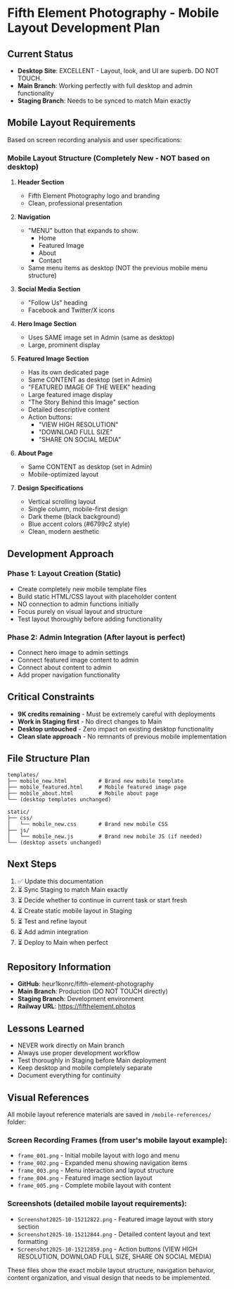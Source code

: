 # Fifth Element Photography - Mobile Layout Development Plan

## Current Status
- **Desktop Site**: EXCELLENT - Layout, look, and UI are superb. DO NOT TOUCH.
- **Main Branch**: Working perfectly with full desktop and admin functionality
- **Staging Branch**: Needs to be synced to match Main exactly

## Mobile Layout Requirements
Based on screen recording analysis and user specifications:

### Mobile Layout Structure (Completely New - NOT based on desktop)
1. **Header Section**
   - Fifth Element Photography logo and branding
   - Clean, professional presentation

2. **Navigation**
   - "MENU" button that expands to show:
     - Home
     - Featured Image  
     - About
     - Contact
   - Same menu items as desktop (NOT the previous mobile menu structure)

3. **Social Media Section**
   - "Follow Us" heading
   - Facebook and Twitter/X icons

4. **Hero Image Section**
   - Uses SAME image set in Admin (same as desktop)
   - Large, prominent display

5. **Featured Image Section**
   - Has its own dedicated page
   - Same CONTENT as desktop (set in Admin)
   - "FEATURED IMAGE OF THE WEEK" heading
   - Large featured image display
   - "The Story Behind this Image" section
   - Detailed descriptive content
   - Action buttons:
     - "VIEW HIGH RESOLUTION"
     - "DOWNLOAD FULL SIZE" 
     - "SHARE ON SOCIAL MEDIA"

6. **About Page**
   - Same CONTENT as desktop (set in Admin)
   - Mobile-optimized layout

7. **Design Specifications**
   - Vertical scrolling layout
   - Single column, mobile-first design
   - Dark theme (black background)
   - Blue accent colors (#6799c2 style)
   - Clean, modern aesthetic

## Development Approach

### Phase 1: Layout Creation (Static)
- Create completely new mobile template files
- Build static HTML/CSS layout with placeholder content
- NO connection to admin functions initially
- Focus purely on visual layout and structure
- Test layout thoroughly before adding functionality

### Phase 2: Admin Integration (After layout is perfect)
- Connect hero image to admin settings
- Connect featured image content to admin
- Connect about content to admin
- Add proper navigation functionality

## Critical Constraints
- **9K credits remaining** - Must be extremely careful with deployments
- **Work in Staging first** - No direct changes to Main
- **Desktop untouched** - Zero impact on existing desktop functionality
- **Clean slate approach** - No remnants of previous mobile implementation

## File Structure Plan
```
templates/
├── mobile_new.html          # Brand new mobile template
├── mobile_featured.html     # Mobile featured image page
├── mobile_about.html        # Mobile about page
└── (desktop templates unchanged)

static/
├── css/
│   └── mobile_new.css       # Brand new mobile CSS
├── js/
│   └── mobile_new.js        # Brand new mobile JS (if needed)
└── (desktop assets unchanged)
```

## Next Steps
1. ✅ Update this documentation
2. ⏳ Sync Staging to match Main exactly
3. ⏳ Decide whether to continue in current task or start fresh
4. ⏳ Create static mobile layout in Staging
5. ⏳ Test and refine layout
6. ⏳ Add admin integration
7. ⏳ Deploy to Main when perfect

## Repository Information
- **GitHub**: heur1konrc/fifth-element-photography
- **Main Branch**: Production (DO NOT TOUCH directly)
- **Staging Branch**: Development environment
- **Railway URL**: https://fifthelement.photos

## Lessons Learned
- NEVER work directly on Main branch
- Always use proper development workflow
- Test thoroughly in Staging before Main deployment
- Keep desktop and mobile completely separate
- Document everything for continuity


## Visual References
All mobile layout reference materials are saved in `/mobile-references/` folder:

### Screen Recording Frames (from user's mobile layout example):
- `frame_001.png` - Initial mobile layout with logo and menu
- `frame_002.png` - Expanded menu showing navigation items
- `frame_003.png` - Menu interaction and layout structure
- `frame_004.png` - Featured image section layout
- `frame_005.png` - Complete mobile layout with content

### Screenshots (detailed mobile layout requirements):
- `Screenshot2025-10-15212822.png` - Featured image layout with story section
- `Screenshot2025-10-15212844.png` - Detailed content layout and text formatting
- `Screenshot2025-10-15212859.png` - Action buttons (VIEW HIGH RESOLUTION, DOWNLOAD FULL SIZE, SHARE ON SOCIAL MEDIA)

These files show the exact mobile layout structure, navigation behavior, content organization, and visual design that needs to be implemented.
